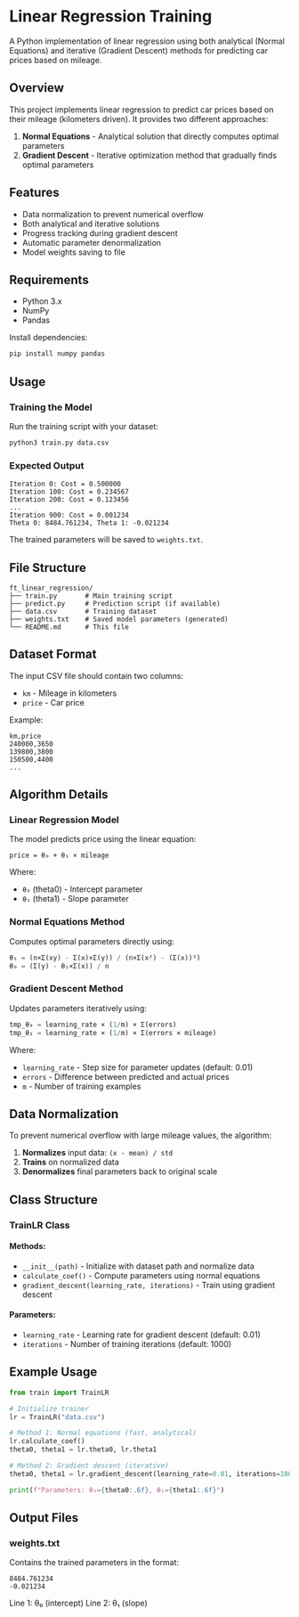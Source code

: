 # Linear Regression Training

A Python implementation of linear regression using both analytical (Normal Equations) and iterative (Gradient Descent) methods for predicting car prices based on mileage.

## Overview

This project implements linear regression to predict car prices based on their mileage (kilometers driven). It provides two different approaches:

1. **Normal Equations** - Analytical solution that directly computes optimal parameters
2. **Gradient Descent** - Iterative optimization method that gradually finds optimal parameters

## Features

- Data normalization to prevent numerical overflow
- Both analytical and iterative solutions
- Progress tracking during gradient descent
- Automatic parameter denormalization
- Model weights saving to file

## Requirements

- Python 3.x
- NumPy
- Pandas

Install dependencies:
```bash
pip install numpy pandas
```

## Usage

### Training the Model

Run the training script with your dataset:

```bash
python3 train.py data.csv
```

### Expected Output

```
Iteration 0: Cost = 0.500000
Iteration 100: Cost = 0.234567
Iteration 200: Cost = 0.123456
...
Iteration 900: Cost = 0.001234
Theta 0: 8484.761234, Theta 1: -0.021234
```

The trained parameters will be saved to `weights.txt`.

## File Structure

```
ft_linear_regression/
├── train.py       # Main training script
├── predict.py     # Prediction script (if available)
├── data.csv       # Training dataset
├── weights.txt    # Saved model parameters (generated)
└── README.md      # This file
```

## Dataset Format

The input CSV file should contain two columns:
- `km` - Mileage in kilometers
- `price` - Car price

Example:
```csv
km,price
240000,3650
139800,3800
150500,4400
...
```

## Algorithm Details

### Linear Regression Model

The model predicts price using the linear equation:
```
price = θ₀ + θ₁ × mileage
```

Where:
- `θ₀` (theta0) - Intercept parameter
- `θ₁` (theta1) - Slope parameter

### Normal Equations Method

Computes optimal parameters directly using:
```python
θ₁ = (n×Σ(xy) - Σ(x)×Σ(y)) / (n×Σ(x²) - (Σ(x))²)
θ₀ = (Σ(y) - θ₁×Σ(x)) / n
```

### Gradient Descent Method

Updates parameters iteratively using:
```python
tmp_θ₀ = learning_rate × (1/m) × Σ(errors)
tmp_θ₁ = learning_rate × (1/m) × Σ(errors × mileage)
```

Where:
- `learning_rate` - Step size for parameter updates (default: 0.01)
- `errors` - Difference between predicted and actual prices
- `m` - Number of training examples

## Data Normalization

To prevent numerical overflow with large mileage values, the algorithm:

1. **Normalizes** input data: `(x - mean) / std`
2. **Trains** on normalized data
3. **Denormalizes** final parameters back to original scale

## Class Structure

### TrainLR Class

#### Methods:

- `__init__(path)` - Initialize with dataset path and normalize data
- `calculate_coef()` - Compute parameters using normal equations
- `gradient_descent(learning_rate, iterations)` - Train using gradient descent

#### Parameters:

- `learning_rate` - Learning rate for gradient descent (default: 0.01)
- `iterations` - Number of training iterations (default: 1000)

## Example Usage

```python
from train import TrainLR

# Initialize trainer
lr = TrainLR("data.csv")

# Method 1: Normal equations (fast, analytical)
lr.calculate_coef()
theta0, theta1 = lr.theta0, lr.theta1

# Method 2: Gradient descent (iterative)
theta0, theta1 = lr.gradient_descent(learning_rate=0.01, iterations=1000)

print(f"Parameters: θ₀={theta0:.6f}, θ₁={theta1:.6f}")
```

## Output Files

### weights.txt

Contains the trained parameters in the format:
```
8484.761234
-0.021234
```

Line 1: θ₀ (intercept)
Line 2: θ₁ (slope)
